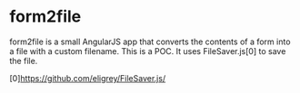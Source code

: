 # form2file
form2file is a small AngularJS app that converts the contents of a form into a file with a custom filename. This is a POC. It uses FileSaver.js[0] to save the file.

[0]https://github.com/eligrey/FileSaver.js/

